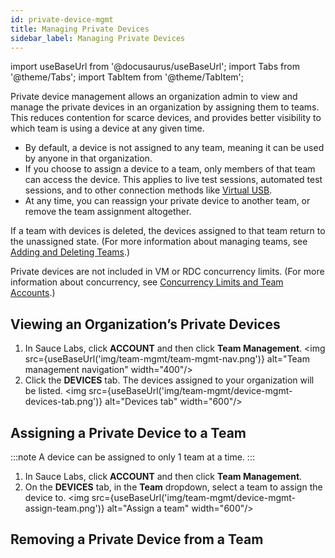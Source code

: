 ```yaml
---
id: private-device-mgmt
title: Managing Private Devices
sidebar_label: Managing Private Devices
---
```

import useBaseUrl from '@docusaurus/useBaseUrl';
import Tabs from '@theme/Tabs';
import TabItem from '@theme/TabItem';

Private device management allows an organization admin to view and manage the private devices in an organization by assigning them to teams. This reduces contention for scarce devices, and provides better visibility to which team is using a device at any given time.

* By default, a device is not assigned to any team, meaning it can be used by anyone in that organization.
* If you choose to assign a device to a team, only members of that team can access the device. This applies to live test sessions, automated test sessions, and to other connection methods like [Virtual USB](https://docs.saucelabs.com/mobile-apps/virtual-usb).
* At any time, you can reassign your private device to another team, or remove the team assignment altogether.

If a team with devices is deleted, the devices assigned to that team return to the unassigned state. (For more information about managing teams, see [Adding and Deleting Teams](https://docs.saucelabs.com/basics/acct-team-mgmt/adding-deleting-teams).)

Private devices are not included in VM or RDC concurrency limits. (For more information about concurrency, see [Concurrency Limits and Team Accounts](https://docs.saucelabs.com/basics/acct-team-mgmt/concurrency-limits).)

## Viewing an Organization’s Private Devices
1. In Sauce Labs, click **ACCOUNT** and then click **Team Management**.
<img src={useBaseUrl('img/team-mgmt/team-mgmt-nav.png')} alt="Team management navigation" width="400"/>
2. Click the **DEVICES** tab. The devices assigned to your organization will be listed.
<img src={useBaseUrl('img/team-mgmt/device-mgmt-devices-tab.png')} alt="Devices tab" width="600"/>

## Assigning a Private Device to a Team
:::note
A device can be assigned to only 1 team at a time.
:::
1. In Sauce Labs, click **ACCOUNT** and then click **Team Management**.
2. On the **DEVICES** tab, in the **Team** dropdown, select a team to assign the device to.
<img src={useBaseUrl('img/team-mgmt/device-mgmt-assign-team.png')} alt="Assign a team" width="600"/>

## Removing a Private Device from a Team
